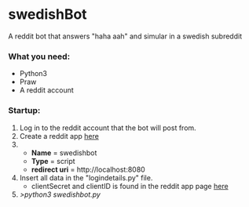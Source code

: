 # swedishBot
A reddit bot that answers "haha aah" and simular in a swedish subreddit

### What you need:
* Python3
* Praw
* A reddit account
  
### Startup:
1. Log in to the reddit account that the bot will post from.
2. Create a reddit app [here](https://www.reddit.com/prefs/apps/)
3. 
    * **Name** = swedishbot
    * **Type** = script
    * **redirect uri** = http://localhost:8080
4. Insert all data in the "logindetails.py" file.
    * clientSecret and clientID is found in the reddit app page [here](https://www.reddit.com/prefs/apps/)
5. *>python3 swedishbot.py*
